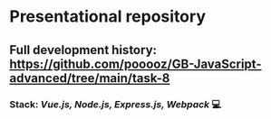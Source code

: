 # Presentational repository
## Full development history: https://github.com/pooooz/GB-JavaScript-advanced/tree/main/task-8
### Stack: ***Vue.js, Node.js, Express.js, Webpack*** :computer:
